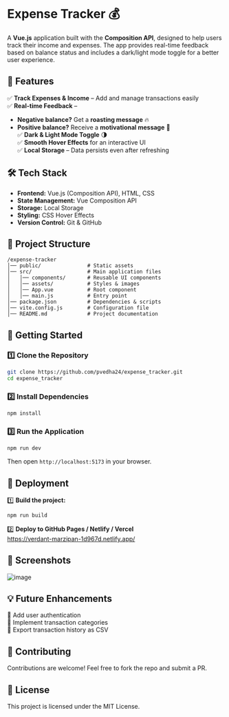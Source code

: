 

# **Expense Tracker 💰**  

A **Vue.js** application built with the **Composition API**, designed to help users track their income and expenses. The app provides real-time feedback based on balance status and includes a dark/light mode toggle for a better user experience.  

## **🚀 Features**  

✅ **Track Expenses & Income** – Add and manage transactions easily  
✅ **Real-time Feedback** –  
   - **Negative balance?** Get a **roasting message** 🔥  
   - **Positive balance?** Receive a **motivational message** 🎉  
✅ **Dark & Light Mode Toggle** 🌗  
✅ **Smooth Hover Effects** for an interactive UI  
✅ **Local Storage** – Data persists even after refreshing  

## **🛠️ Tech Stack**  

- **Frontend:** Vue.js (Composition API), HTML, CSS  
- **State Management:** Vue Composition API  
- **Storage:** Local Storage  
- **Styling:** CSS Hover Effects  
- **Version Control:** Git & GitHub  

## **📂 Project Structure**  

```
/expense-tracker
│── public/               # Static assets  
│── src/                  # Main application files  
│   │── components/       # Reusable UI components  
│   │── assets/           # Styles & images  
│   │── App.vue           # Root component  
│   │── main.js           # Entry point  
│── package.json          # Dependencies & scripts  
│── vite.config.js        # Configuration file  
│── README.md             # Project documentation  
```

## **🚀 Getting Started**  

### **1️⃣ Clone the Repository**  
```bash
git clone https://github.com/pvedha24/expense_tracker.git
cd expense_tracker
```

### **2️⃣ Install Dependencies**  
```bash
npm install
```

### **3️⃣ Run the Application**  
```bash
npm run dev
```
Then open `http://localhost:5173` in your browser.

## **🚀 Deployment**  

1️⃣ **Build the project:**  
```bash
npm run build
```  
2️⃣ **Deploy to GitHub Pages / Netlify / Vercel**  
 https://verdant-marzipan-1d967d.netlify.app/
## **📸 Screenshots**  
![image](https://github.com/user-attachments/assets/a1201079-2c41-42d6-91a8-76beeb6e9cca)


## **💡 Future Enhancements**  

🚀 Add user authentication  
🚀 Implement transaction categories  
🚀 Export transaction history as CSV  

## **🤝 Contributing**  

Contributions are welcome! Feel free to fork the repo and submit a PR.  

## **📜 License**  

This project is licensed under the MIT License.  



